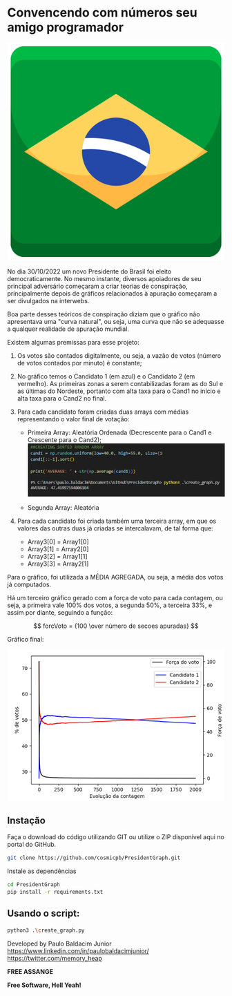 # Convencendo com números seu amigo programador
![Array sendo criada](https://github.com/cosmicpb/PresidentGraph/blob/main/img/flag.png?raw=true)


No dia 30/10/2022 um novo Presidente do Brasil foi eleito democraticamente.
No mesmo instante, diversos apoiadores de seu principal adversário começaram a criar teorias de conspiração, principalmente depois de gráficos relacionados à apuração começaram a ser divulgados na interwebs.

Boa parte desses teóricos de conspiração diziam que o gráfico não apresentava uma "curva natural", ou seja, uma curva que não se adequasse a qualquer realidade de apuração mundial.

Existem algumas premissas para esse projeto:
1. Os votos são contados digitalmente, ou seja, a vazão de votos (número de votos contados por minuto) é constante;
2. No gráfico temos o Candidato 1 (em azul) e o Candidato 2 (em vermelho). As primeiras zonas a serem contabilizadas foram as do Sul e as últimas do Nordeste, portanto com alta taxa para o Cand1 no início e alta taxa para o Cand2 no final.
3. Para cada candidato foram criadas duas arrays com médias representando o valor final de votação:
    * Primeira Array: Aleatória Ordenada (Decrescente para o Cand1 e Crescente para o Cand2);
    ![Array sendo criada](https://github.com/cosmicpb/PresidentGraph/blob/main/img/code.png?raw=true)

    
    * Segunda Array: Aleatória


4. Para cada candidato foi criada também uma terceira array, em que os valores das outras duas já criadas se intercalavam, de tal forma que:
    * Array3[0] = Array1[0]
    * Array3[1] = Array2[0]
    * Array3[2] = Array1[1]
    * Array3[3] = Array2[1]


Para o gráfico, foi utilizada a MÉDIA AGREGADA, ou seja, a média dos votos já computados.

Há um terceiro gráfico gerado com a força de voto para cada contagem, ou seja, a primeira vale 100% dos votos, a segunda 50%, a terceira 33%, e assim por diante, seguindo a função:

$$ forcVoto = {100 \over número de secoes apuradas} $$

Gráfico final:

![Gráfico final](https://github.com/cosmicpb/PresidentGraph/blob/main/img/finalgraph.png?raw=true)


## Instação

Faça o download do código utilizando GIT ou utilize o ZIP disponível aqui no portal do GitHub.

```sh
git clone https://github.com/cosmicpb/PresidentGraph.git

```

Instale as dependências

```sh
cd PresidentGraph
pip install -r requirements.txt
```

## Usando o script:
```sh
python3 .\create_graph.py
```


Developed by Paulo Baldacim Junior
https://www.linkedin.com/in/paulobaldacimjunior/
https://twitter.com/memory_heap

**FREE ASSANGE**

**Free Software, Hell Yeah!**
